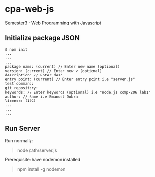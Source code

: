 # cpa-web-js
Semester3 - Web Programming with Javascript

## Initialize package JSON
```
$ npm init
...
...
...
package name: (current) // Enter new name (optional)
version: (current) // Enter new v (optional)
description: // Enter desc
entry point: (current) // Enter entry point i.e "server.js"
test command: 
git repository:
keywords: // Enter keywords (optional) i.e "node.js comp-206 lab1"
author: // Name i.e Emanuel Dobra
license: (ISC) 
...
...
...
```

## Run Server
Run normally:
> node path/server.js

Prerequisite: have nodemon installed
> npm install -g nodemon
